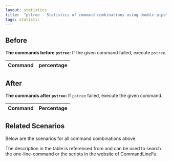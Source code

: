 ```yaml
---
layout: statistics
title:  "pstree - Statistics of command combinations using double pipe"
tags: statistic
---
```


## Before

__The commands before `pstree`:__ If the given command failed, execute `pstree`.

| Command | percentage |
|--------|--------|



## After

__The commands after `pstree`:__ If `pstree` failed, execute the given command.

| Command | Percentage | 
|-------|--------|



## Related Scenarios

Below are the scenarios for all command combinations above.

The description in the table is referenced from and can be used to search the one-line-command or the scripts in the website of CommandLineFu.




